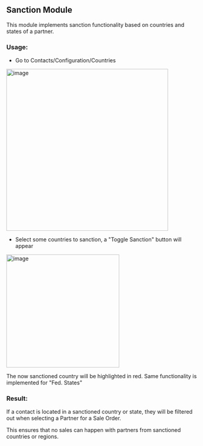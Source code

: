 ## Sanction Module
This module implements sanction functionality based on countries and states of a partner.

### Usage:
- Go to Contacts/Configuration/Countries
<img width="424" alt="image" src="https://user-images.githubusercontent.com/9374095/217266674-9221b561-7f3f-41c8-a811-bfc12bc682e2.png">

- Select some countries to sanction, a "Toggle Sanction" button will appear
<img width="296" alt="image" src="https://user-images.githubusercontent.com/9374095/217265977-1e367f78-ae0f-45f1-aa1e-e18210d68581.png">

The now sanctioned country will be highlighted in red.
Same functionality is implemented for "Fed. States"

### Result:
If a contact is located in a sanctioned country or state,
they will be filtered out when selecting a Partner for a Sale Order.

This ensures that no sales can happen with partners from sanctioned countries or regions.
